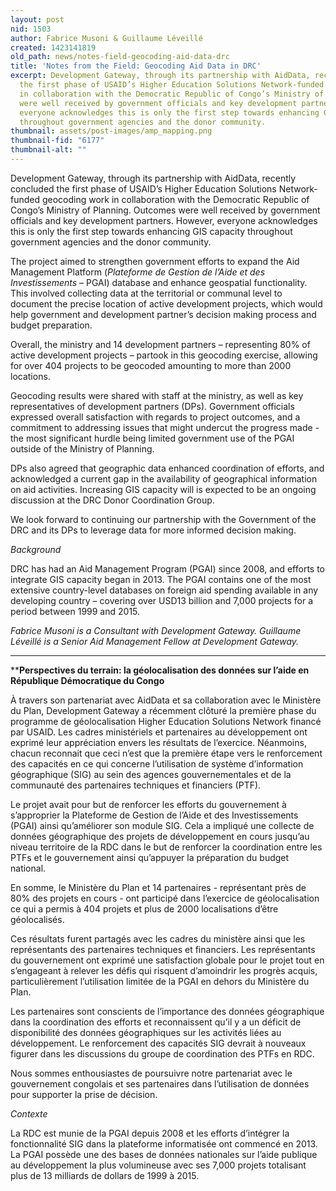 ```yaml
---
layout: post
nid: 1503
author: Fabrice Musoni & Guillaume Léveillé
created: 1423141819
old_path: news/notes-field-geocoding-aid-data-drc
title: 'Notes from the Field: Geocoding Aid Data in DRC'
excerpt: Development Gateway, through its partnership with AidData, recently concluded
  the first phase of USAID’s Higher Education Solutions Network-funded geocoding work
  in collaboration with the Democratic Republic of Congo’s Ministry of Planning. Outcomes
  were well received by government officials and key development partners. However,
  everyone acknowledges this is only the first step towards enhancing GIS capacity
  throughout government agencies and the donor community.
thumbnail: assets/post-images/amp_mapping.png
thumbnail-fid: "6177"
thumbnail-alt: ""
---
```


Development Gateway, through its partnership with AidData, recently concluded the first phase of USAID’s Higher Education Solutions Network-funded geocoding work in collaboration with the Democratic Republic of Congo’s Ministry of Planning. Outcomes were well received by government officials and key development partners. However, everyone acknowledges this is only the first step towards enhancing GIS capacity throughout government agencies and the donor community.

The project aimed to strengthen government efforts to expand the Aid Management Platform (*Plateforme de Gestion de l’Aide et des Investissements* – PGAI) database and enhance geospatial functionality. This involved collecting data at the territorial or communal level to document the precise location of active development projects, which would help government and development partner’s decision making process and budget preparation.

Overall, the ministry and 14 development partners – representing 80% of active development projects – partook in this geocoding exercise, allowing for over 404 projects to be geocoded amounting to more than 2000 locations.

Geocoding results were shared with staff at the ministry, as well as key representatives of development partners (DPs). Government officials expressed overall satisfaction with regards to project outcomes, and a commitment to addressing issues that might undercut the progress made - the most significant hurdle being limited government use of the PGAI outside of the Ministry of Planning.

DPs also agreed that geographic data enhanced coordination of efforts, and acknowledged a current gap in the availability of geographical information on aid activities. Increasing GIS capacity will is expected to be an ongoing discussion at the DRC Donor Coordination Group.

We look forward to continuing our partnership with the Government of the DRC and its DPs to leverage data for more informed decision making.

*Background*

DRC has had an Aid Management Program (PGAI) since 2008, and efforts to integrate GIS capacity began in 2013. The PGAI contains one of the most extensive country-level databases on foreign aid spending available in any developing country – covering over USD13 billion and 7,000 projects for a period between 1999 and 2015.

*Fabrice Musoni is a Consultant with Development Gateway. Guillaume Léveillé is a Senior Aid Management Fellow at Development Gateway.*

- - - - - -

****Perspectives du terrain: la géolocalisation des données sur l’aide en République Démocratique du Congo**

À travers son partenariat avec AidData et sa collaboration avec le Ministère du Plan, Development Gateway a récemment clôturé la première phase du programme de géolocalisation Higher Education Solutions Network financé par USAID. Les cadres ministériels et partenaires au développement ont exprimé leur appréciation envers les résultats de l’exercice. Néanmoins, chacun reconnait que ceci n’est que la première étape vers le renforcement des capacités en ce qui concerne l’utilisation de système d’information géographique (SIG) au sein des agences gouvernementales et de la communauté des partenaires techniques et financiers (PTF).

Le projet avait pour but de renforcer les efforts du gouvernement à s’approprier la Plateforme de Gestion de l’Aide et des Investissements (PGAI) ainsi qu’améliorer son module SIG. Cela a impliqué une collecte de données géographique des projets de développement en cours jusqu’au niveau territoire de la RDC dans le but de renforcer la coordination entre les PTFs et le gouvernement ainsi qu’appuyer la préparation du budget national.

En somme, le Ministère du Plan et 14 partenaires - représentant près de 80% des projets en cours - ont participé dans l’exercice de géolocalisation ce qui a permis à 404 projets et plus de 2000 localisations d’être géolocalisés.

Ces résultats furent partagés avec les cadres du ministère ainsi que les représentants des partenaires techniques et financiers. Les représentants du gouvernement ont exprimé une satisfaction globale pour le projet tout en s’engageant à relever les défis qui risquent d’amoindrir les progrès acquis, particulièrement l’utilisation limitée de la PGAI en dehors du Ministère du Plan.

Les partenaires sont conscients de l’importance des données géographique dans la coordination des efforts et reconnaissent qu’il y a un déficit de disponibilité des données géographiques sur les activités liées au développement. Le renforcement des capacités SIG devrait à nouveaux figurer dans les discussions du groupe de coordination des PTFs en RDC.

Nous sommes enthousiastes de poursuivre notre partenariat avec le gouvernement congolais et ses partenaires dans l’utilisation de données pour supporter la prise de décision.

*Contexte*

La RDC est munie de la PGAI depuis 2008 et les efforts d’intégrer la fonctionnalité SIG dans la plateforme informatisée ont commencé en 2013. La PGAI possède une des bases de données nationales sur l’aide publique au développement la plus volumineuse avec ses 7,000 projets totalisant plus de 13 milliards de dollars de 1999 à 2015.

